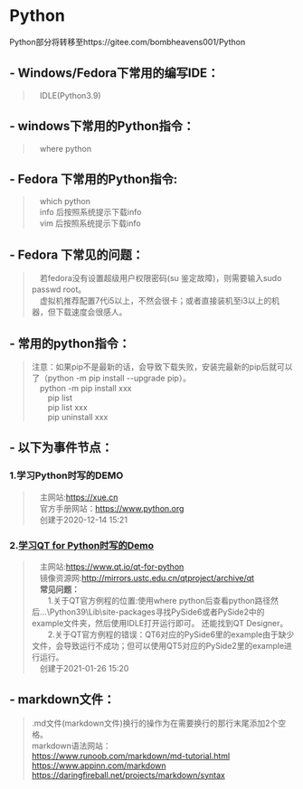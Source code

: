 # Python  
Python部分将转移至https://gitee.com/bombheavens001/Python
## - Windows/Fedora下常用的编写IDE：  
  > &emsp;IDLE(Python3.9)  
## - windows下常用的Python指令：  
  > &emsp;where python  
## - Fedora 下常用的Python指令:  
  > &emsp;which python  
  > &emsp;info 后按照系统提示下载info  
  > &emsp;vim  后按照系统提示下载info  
## - Fedora 下常见的问题：  
  > &emsp;若fedora没有设置超级用户权限密码(su 鉴定故障)，则需要输入sudo passwd root。  
  > &emsp;虚拟机推荐配置7代i5以上，不然会很卡；或者直接装机至i3以上的机器，但下载速度会很感人。  
## - 常用的python指令：  
  > 注意：如果pip不是最新的话，会导致下载失败，安装完最新的pip后就可以了（python -m pip install --upgrade pip）。  
  > &emsp;python -m pip install xxx  
  > &emsp;&emsp;pip list  
  > &emsp;&emsp;pip list  xxx  
  > &emsp;&emsp;pip uninstall xxx  
## - 以下为事件节点：  
### 1.学习Python时写的DEMO  
  > &emsp;主网站:https://xue.cn  
  > &emsp;官方手册网站：https://www.python.org  
  > &emsp;创建于2020-12-14 15:21  
### 2.[学习QT for Python时写的Demo  ][2]
  > &emsp;主网站:https://www.qt.io/qt-for-python  
  > &emsp;镜像资源网:http://mirrors.ustc.edu.cn/qtproject/archive/qt  
  > &emsp;__常见问题：__    
  > &emsp;&emsp;1.关于QT官方例程的位置:使用where python后查看python路径然后...\Python39\Lib\site-packages寻找PySide6或者PySide2中的example文件夹，然后使用IDLE打开运行即可。 还能找到QT Designer。   
  > &emsp;&emsp;2.关于QT官方例程的错误：QT6对应的PySide6里的example由于缺少文件，会导致运行不成功；但可以使用QT5对应的PySide2里的example进行运行。  
  > &emsp;创建于2021-01-26 15:20  
## - markdown文件：
> .md文件(markdown文件)换行的操作为在需要换行的那行末尾添加2个空格。  
> markdown语法网站：  
> https://www.runoob.com/markdown/md-tutorial.html  
> https://www.appinn.com/markdown  
> https://daringfireball.net/projects/markdown/syntax

[2]: https://github.com/yagukom/Python/tree/main/QT_for_Python
